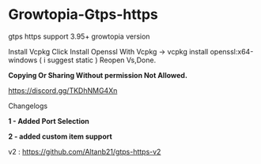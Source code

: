 # Growtopia-Gtps-https
gtps https support 3.95+ growtopia version

Install Vcpkg Click
Install Openssl With Vcpkg -> vcpkg install openssl:x64-windows ( i suggest static )
Reopen Vs,Done.

**Copying Or Sharing Without permission Not Allowed.**

https://discord.gg/TKDhNMG4Xn

Changelogs

**1 - Added Port Selection**

**2 - added custom item support**

v2 : https://github.com/Altanb21/gtps-https-v2
